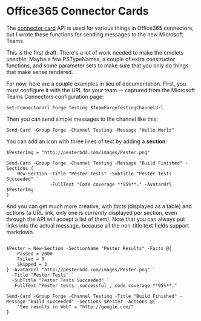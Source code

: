 # Office365 Connector Cards

The [connector card](https://dev.outlook.com/Connectors/Reference) API is used for various things in Office365 connectors, but I wrote these functions for sending messages to the new Microsoft Teams.

This is the first draft. There's a lot of work needed to make the cmdlets _useable_. Maybe a few PSTypeNames, a couple of extra constructor functions, and some parameter sets to make sure that you only do things that make sense rendered.

For now, here are a couple examples in lieu of documentation. First, you must  configure it with the URL for your team -- captured from the Microsoft Teams Connectors configuration page:

```posh
Set-ConnectorUrl Forge Testing $TeamForgeTestingChannelUrl
```

Then you can send simple messages to the channel like this:

```posh
Send-Card -Group Forge -Channel Testing -Message "Hello World"
```

You can add an icon with three lines of text by adding a **section**:

```posh
$PesterImg = "http://pesterbdd.com/images/Pester.png"

Send-Card -Group Forge -Channel Testing -Message "Build Finished" -Sections (
    New-Section -Title "Pester Tests" -SubTitle "Pester Tests Succeeded" `
                -FullText "Code coverage **95%**." -AvatarUrl $PesterImg
)
```


And you can get much more creative, with _facts_ (displayed as a table) and _actions_ (a URL link, only one is _currently_ displayed per section, even through the API will accept a list of them). Note that you can always put links into the actual message, because all the non-title text fields support markdown.

```posh

$Pester = New-Section -SectionName "Pester Results" -Facts @{ 
    Passed = 2000
    Failed = 0
    Skipped = 3
} -AvatarUrl "http://pesterbdd.com/images/Pester.png" `
  -Title "Pester Tests" `
  -SubTitle "Pester Tests Succeeded" `
  -FullText "Pester tests _successful_, code coverage **95%**." 

Send-Card -Group Forge -Channel Testing -Title "Build Finished" -Message "Build succeeded" -Sections $Pester -Actions @{ 
    "See results in Web" = "http://google.com/"
}
```